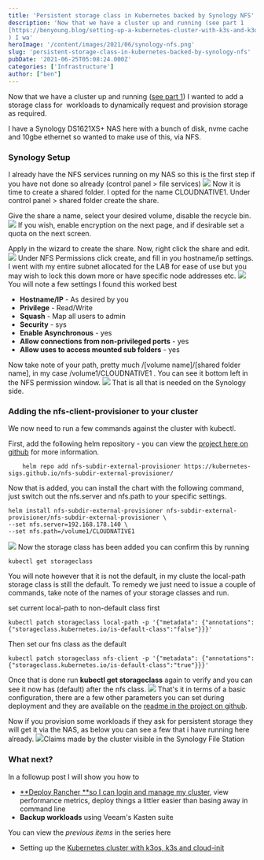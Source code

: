 ```yaml
---
title: 'Persistent storage class in Kubernetes backed by Synology NFS' 
description: 'Now that we have a cluster up and running (see part 1
[https://benyoung.blog/setting-up-a-kubernetes-cluster-with-k3s-and-k3os-via-cloud-init/]
) I wa'
heroImage: '/content/images/2021/06/synology-nfs.png'
slug: 'persistent-storage-class-in-kubernetes-backed-by-synology-nfs'
pubDate: '2021-06-25T05:08:24.000Z'
categories: ['Infrastructure']
author: ["ben"]
---
```


Now that we have a cluster up and running ([see part 1](https://benyoung.blog/setting-up-a-kubernetes-cluster-with-k3s-and-k3os-via-cloud-init/)) I wanted to add a storage class for  workloads to dynamically request and provision storage as required.

I have a Synology DS1621XS+ NAS here with a bunch of disk, nvme cache and 10gbe ethernet so wanted to make use of this, via NFS.

### Synology Setup

I already have the NFS services running on my NAS so this is the first step if you have not done so already (control panel > file services)
![](/content/images/2021/06/image-3.png)
Now it is time to create a shared folder. I opted for the name CLOUDNATIVE1. Under control panel > shared folder create the share.

Give the share a name, select your desired volume, disable the recycle bin. 
![](/content/images/2021/06/image-4.png)
If you wish, enable encryption on the next page, and if desirable set a quota on the next screen.

Apply in the wizard to create the share. Now, right click the share and edit.
![](/content/images/2021/06/image-5.png)
Under NFS Permissions click create, and fill in you hostname/ip settings. I went with my entire subnet allocated for the LAB for ease of use but you may wish to lock this down more or have specific node addresses etc.
![](/content/images/2021/06/image-6.png)
You will note a few settings I found this worked best

- **Hostname/IP** - As desired by you
- **Privilege** - Read/Write
- **Squash** - Map all users to admin
- **Security** - sys
- **Enable Asynchronous** - yes
- **Allow connections from non-privileged ports** - yes
- **Allow uses to access mounted sub folders** - yes

Now take note of your path, pretty much /[volume name]/[shared folder name], in my case /volume1/CLOUDNATIVE1 . You can see it bottom left in the NFS permission window.
![](/content/images/2021/06/image-7.png)
That is all that is needed on the Synology side. 

### Adding the nfs-client-provisioner to your cluster 

We now need to run a few commands against the cluster with kubectl.

First, add the following helm repository - you can view the [project here on github](https://github.com/kubernetes-sigs/nfs-subdir-external-provisioner) for more information. 

```
    helm repo add nfs-subdir-external-provisioner https://kubernetes-sigs.github.io/nfs-subdir-external-provisioner/
```

Now that is added, you can install the chart with the following command, just switch out the nfs.server and nfs.path to your specific settings.

```
helm install nfs-subdir-external-provisioner nfs-subdir-external-provisioner/nfs-subdir-external-provisioner \
--set nfs.server=192.168.178.140 \
--set nfs.path=/volume1/CLOUDNATIVE1
```

![](/content/images/2021/06/Screen-Shot-2021-06-23-at-4.43.06-PM.png)
Now the storage class has been added you can confirm this by running 

```
kubectl get storageclass
```

You will note however that it is not the default, in my cluste the local-path storage class is still the default. To remedy we just need to issue a couple of commands, take note of the names of your storage classes and run.

set current local-path to non-default class first

```
kubectl patch storageclass local-path -p '{"metadata": {"annotations":{"storageclass.kubernetes.io/is-default-class":"false"}}}'
```

Then set our fns class as the default

```
kubectl patch storageclass nfs-client -p '{"metadata": {"annotations":{"storageclass.kubernetes.io/is-default-class":"true"}}}'
```

Once that is done run **kubectl get storageclass** again to verify and you can see it now has (default) after the nfs class.
![](/content/images/2021/06/image-8.png)
That's it in terms of a basic configuration, there are a few other parameters you can set during deployment and they are available on the [readme in the project on github](https://github.com/kubernetes-sigs/nfs-subdir-external-provisioner). 

Now if you provision some workloads if they ask for persistent storage they will get it via the NAS, as below you can see a few that i have running here already.
![](/content/images/2021/06/image-9.png)Claims made by the cluster visible in the Synology File Station
### What next?

In a followup post I will show you how to

- [**Deploy Rancher **so I can login and manage my cluster](https://benyoung.blog/deploying-rancher-to-manage-a-kubernetes-cluster/), view performance metrics, deploy things a littler easier than basing away in command line
- **Backup workloads** using Veeam's Kasten suite


You can view the *previous items* in the series here

- Setting up the [Kubernetes cluster with k3os, k3s and cloud-init](https://benyoung.blog/setting-up-a-kubernetes-cluster-with-k3s-and-k3os-via-cloud-init/)











